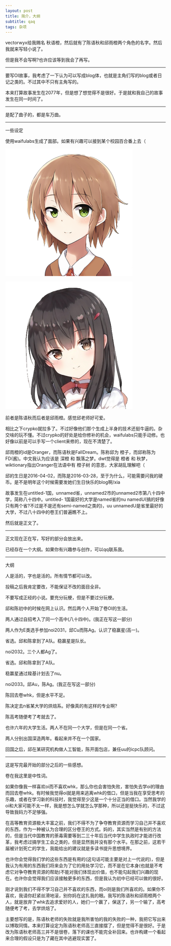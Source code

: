 ```yaml
---
layout: post
title: 简介，大纲
subtitle: qaq
tags: 杂项
---
```


vectorwyx给我赐名 秋语橙，然后就有了陈语秋和邱雨橙两个角色的名字。然后我就来写轻小说了。

但是我不会写啊?也许应该等到我会了再写。

-----

要写OI故事，我考虑了一下认为可以写成blog体，也就是主角们写的blog或者日记之类的。不过其中不只有主角写的。

本来打算故事发生在2077年，但是想了想觉得不是很好。于是就和我自己的故事发生在同一时间了。

-----

是配了曲子的，都是车万曲。

-----

一些设定

使用waifulabs生成了面部。如果有兴趣可以接到某个校园百合番上去（

![C.png](/img/C.png)

![Q.png](/img/Q.png)

前者是陈语秋而后者是邱雨橙。感觉邱老师好可爱。

相比之下crypko就拉多了。不过好像他们那个生成上半身的技术还挺牛逼的。杂交啥的玩不懂。不过crypko的好处是给你修补的机会，waifulabs只能手动修。也好像以前是可以手写一个client来修的，现在不清楚了。

邱雨橙的id是Oranger，而陈语秋是FallDream。陈称邱为 橙子，而邱称陈为 FD(酱)。中文我认为应该是 深橙 和 飘落之梦。dwt觉得是 橙者 和 秋梦，wiktionary指出Oranger在法语中有 橙子树 的意思，大家胡乱理解吧（

邱的生日是2016-04-02，而陈是2016-03-28，至于为什么，可能需要问我的硬币。是不是明年这个时候需要发她们生日快乐的blog啊/xia

故事发生在untitled-1国，unnamed省，unnamed2市的unnamed2市第八十四中学，简称八十四中。untitled-
1国最好的大学是named省的nu namedU(搞的好像只有两个省?不过是不是还有semi-named之类的)，uu unnamedU是省里最好的大学，不过八十四中的卷王们普遍瞧不上。

然后就是正文了。

-----

正文现在正在写，写好的部分会放出来。

已经存在一个大纲。如果你有兴趣参与创作，可以qq联系我。

-----

大纲

人是活的，字也是活的。所有情节都可以改。

投稿之后我肯定要改，不能保证不改的面目全非。

不要写成正经的小说。要充分玩梗，但是不要过分玩梗。

邱和陈初中的时候在网上认识。然后两个人开始了卷OI的生活。

两人通过自招考入了同一个高中(八十四中)。(我正在写这一部分)

两人作为E类选手参加noi2031，邱Cu而陈Ag。认识了稳赢星(高一)。

省选。邱和陈拿到了A队。稳赢星是队长。

noi2032。三个人都Ag了。

省选。邱和陈拿到了A队。

稳赢星通过羧基计划去了nu。

noi2033。邱Au，陈Ag。(我正在写这一部分)

陈回去卷whk，但是水平不足。

陈决定去n省某大学的烘焙系。好像真的有这样的专业啊?

陈高考随便考了考就去了。

也许六年的大学生活。两人不在同一个大学，但是在同一个省。

两人分别出国深造两年。看起来并不在一个国家。

回国之后，邱在某研究机构做人工智能，陈开面包店，兼任uu的icpc队顾问。

-----

这是写完最开始的部分之后的一些感想。

卷在我这里是中性词。

如果你像我一样喜欢oi而不喜欢whk，那么你也会害怕失败，害怕失去学oi的理由而回去卷whk。有时候我觉得oi就是用来逃离whk的借口，但是当我在享受思考的乐趣，或者在学习新的科技时，我觉得至少这是一个十分正当的借口。当然我学的oi和大家可能不太一样，我是想怎么学就怎么学那种，所以还是挺快乐的，不过这导致我码力不足够强。

在高等教育资源极大丰富之前，我们不得不为了争夺教育资源而学习自己并不喜欢的东西，作为一种被认为合理的区分卷王的方式。妈的，其实当然是有别的方法的，但是当代中国教育的荼毒需要等到二三十年后当代中学生执政时才能进行改革，我考虑过搞学生工会之类的，但是显然我并没有那个水平。在那之前，这若干届被计划死亡的学生，我能给出的建议就是多读书提升思想境界。

也许你会觉得我们学的这些东西是有用的(这句话可能主要是对上一代说的)，但是我认为有用的东西我们将来会为了它的用处学习它，而不是在它本身(也就是不考虑它对争夺教育资源的帮助)不能对我们体现出价值，也不能勾起我们兴趣的现在。也许你会觉得我们应该接触更多的东西，但是我认为初中已经可以做的很好。

刚才说到我们不得不学习自己并不喜欢的东西，而oi则是我们所喜欢的。如果你不喜欢，我请你赶紧丝滑地滚，别你妈在这扎我的眼。我写的陈语秋和邱雨橙两个人，就是放弃了whk去追求爱好的人，她们一个赢了，保送了，另一个输了，高考随便考了考，去学烘焙了。

主要想写的是，陈语秋老师的失败就是我所害怕的我的失败的一种，我把它写出来以博取同情。本来打算设定为陈语秋老师高三直接摆了，但是觉得不是很好。于是改为陈语秋老师高三并不是很卷，落下的课也不能完全补回来。也许构建一个看起来合理的假设只是为了藏在其中逃避现实罢了。

